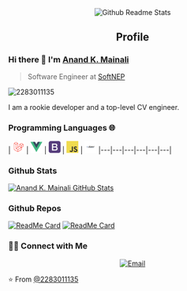 <p align="center">
 <img width="100px" src="https://res.cloudinary.com/anuraghazra/image/upload/v1594908242/logo_ccswme.svg" align="center" alt="Github Readme Stats" />
 <h2 align="center">Profile</h2>
</p>

### Hi there 👋 I'm [Anand K. Mainali](https://2283011135.com.np)
> Software Engineer at [SoftNEP](https://softnep.com)


<img src="https://komarev.com/ghpvc/?username=2283011135" alt="2283011135" />

<div>
 <p>
I am a rookie developer and a top-level CV engineer.
</p>
</div>

### Programming Languages 🌐

| [<img src="https://raw.githubusercontent.com/github/explore/80688e429a7d4ef2fca1e82350fe8e3517d3494d/topics/laravel/laravel.png" alt="Laravel" width="24">](https://laravel.com/) | [<img src="https://raw.githubusercontent.com/github/explore/80688e429a7d4ef2fca1e82350fe8e3517d3494d/topics/vue/vue.png" alt="Vue" width="24">](https://vuejs.org/)  |  [<img src="https://raw.githubusercontent.com/github/explore/80688e429a7d4ef2fca1e82350fe8e3517d3494d/topics/bootstrap/bootstrap.png" alt="Bootstrap" width="24">](https://getbootstrap.com/) |  [<img src="https://raw.githubusercontent.com/github/explore/80688e429a7d4ef2fca1e82350fe8e3517d3494d/topics/javascript/javascript.png" alt="jQuery" width="24">](https://jquery.com/) | [<img src="https://raw.githubusercontent.com/github/explore/80688e429a7d4ef2fca1e82350fe8e3517d3494d/topics/jquery/jquery.png" alt="jQuery" width="24">](https://jquery.com/)
|---|---|---|---|---|---|
 
### Github Stats

[![Anand K. Mainali GitHub Stats](https://github-readme-stats.vercel.app/api?username=2283011135&show_icons=true&count_private=true)](https://github.com/2283011135)

### Github Repos

[![ReadMe Card](https://github-readme-stats.vercel.app/api/pin/?username=2283011135&repo=PackageTemplate&show_owner=true)](https://github.com/2283011135/PackageTemplate)
[![ReadMe Card](https://github-readme-stats.vercel.app/api/pin/?username=2283011135&repo=Foods-Ecommerce&show_owner=true)](https://github.com/2283011135/Foods-Ecommerce)

<h3> 🤝🏻 Connect with Me </h3>

<p align="center">
<a href="hzr_cq1220@163.com"><img alt="Email" src="https://img.shields.io/badge/Email-hzr_cq1220@163.com-blue?style=flat&logo=163"></a>
</p>


⭐️ From [@2283011135](https://github.com/2283011135)
